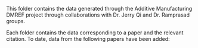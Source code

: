 This folder contains the data generated through the Additive Manufacturing DMREF project through collaborations with Dr. Jerry Qi and Dr. Ramprasad groups. 

Each folder contains the data corresponding to a paper and the relevant citation. To date, data from the following papers have been added:

